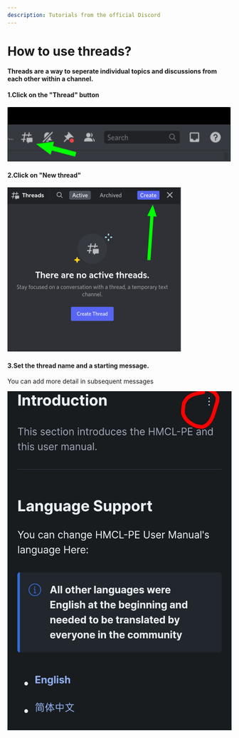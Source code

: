 ```yaml
---
description: Tutorials from the official Discord
---
```


# How to use threads?

**Threads are a way to seperate individual topics and discussions from each other within a channel.**

#### 1.Click on the "Thread" button

![](<../../.gitbook/assets/image (16) (1).png>)

#### 2.Click on "New thread"

![](<../../.gitbook/assets/image (14) (1).png>)

#### 3.Set the thread name and a starting message.

You can add more detail in subsequent messages

![](<../../.gitbook/assets/image (17).png>)
